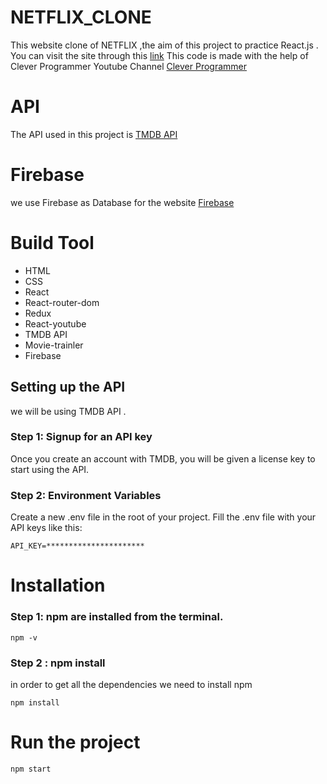 # NETFLIX_CLONE

This website clone of NETFLIX ,the aim of this project to practice React.js .
You can visit the site through this [link](https://netflix-v2-clone-c2a82.web.app/)
This code is made with the help of Clever Programmer Youtube Channel [Clever Programmer](https://www.youtube.com/watch?v=XtMThy8QKqU&ab_channel=CleverProgrammer)

# API

The API used in this project is [TMDB API](https://www.themoviedb.org/)

# Firebase

we use Firebase as Database for the website [Firebase](https://firebase.google.com/)

# Build Tool

- HTML
- CSS
- React
- React-router-dom
- Redux
- React-youtube
- TMDB API
- Movie-trainler
- Firebase

## Setting up the API

we will be using TMDB API .

### Step 1: Signup for an API key

Once you create an account with TMDB, you will be given a license key to start using the API.

### Step 2: Environment Variables

Create a new .env file in the root of your project.
Fill the .env file with your API keys like this:

```
API_KEY=**********************
```

# Installation

### Step 1: npm are installed from the terminal.

```
npm -v
```

### Step 2 : npm install

in order to get all the dependencies we need to install npm

```
npm install
```

# Run the project

```
npm start
```
